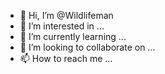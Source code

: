 - 👋 Hi, I’m @Wildlifeman
- 👀 I’m interested in ...
- 🌱 I’m currently learning ...
- 💞️ I’m looking to collaborate on ...
- 📫 How to reach me ...

<!---
Wildlifeman/Wildlifeman is a ✨ special ✨ repository because its `README.md` (this file) appears on your GitHub profile.
You can click the Preview link to take a look at your changes.
--->
